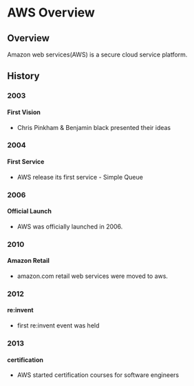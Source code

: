 # AWS Overview

## Overview

Amazon web services(AWS) is a secure cloud service platform.&#x20;

## History

### 2003

#### First Vision

* Chris Pinkham & Benjamin black presented their ideas

### 2004

#### First Service

* AWS release its first service - Simple Queue

### 2006

#### Official Launch

* AWS was officially launched in 2006.

### 2010

#### Amazon Retail

* amazon.com retail web services were moved to aws.



### 2012

#### re:invent

* first re:invent event was held

### 2013

#### certification

* AWS started certification courses for software engineers&#x20;



